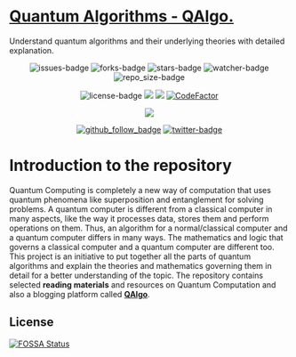 # [Quantum Algorithms - QAlgo.](https://amannirala13.github.io/Quantum-Algorithms/)

Understand quantum algorithms and their underlying theories with detailed explanation.

<p align="center">
<img alt = "issues-badge" src="https://img.shields.io/github/issues/amannirala13/Quantum-Algorithms">
<img alt = "forks-badge" src="https://img.shields.io/github/forks/amannirala13/Quantum-Algorithms?color=blueviolet">
<img alt = "stars-badge" src="https://img.shields.io/github/stars/amannirala13/Quantum-Algorithms?color=yellow">
<img alt="watcher-badge" src="https://img.shields.io/github/watchers/amannirala13/Quantum-Algorithms?color=teal">
<img alt = "repo_size-badge" src="https://img.shields.io/github/repo-size/amannirala13/Quantum-Algorithms">
</p>

<p align="center">
<img alt = "license-badge" src="https://img.shields.io/github/license/amannirala13/Quantum-Algorithms">
<a href="https://app.fossa.com/projects/git%2Bgithub.com%2Famannirala13%2FQuantum-Algorithms?ref=badge_shield" alt="FOSSA Status"><img src="https://app.fossa.com/api/projects/git%2Bgithub.com%2Famannirala13%2FQuantum-Algorithms.svg?type=shield"/></a>
<a href="https://www.codacy.com/manual/asdevofficial/Quantum-Algorithms?utm_source=github.com&amp;utm_medium=referral&amp;utm_content=amannirala13/Quantum-Algorithms&amp;utm_campaign=Badge_Grade"><img src="https://app.codacy.com/project/badge/Grade/0454f0dc4328432fabcc2a57fd55e17e"/></a>
<a href="https://www.codefactor.io/repository/github/amannirala13/quantum-algorithms"><img src="https://www.codefactor.io/repository/github/amannirala13/quantum-algorithms/badge" alt="CodeFactor" /></a>
</p>

<p align="center">
<a href="https://amannirala13.github.io/Quantum-Algorithms/"><img src="https://img.shields.io/website?down_color=critical&label=QAlgo.%20website%20status&up_color=green&url=https%3A%2F%2Famannirala13.github.io%2FQuantum-Algorithms%2F&style=for-the-badge"></a>
</p>

<p align="center">
<a href="https://github.com/amannirala13?tab=followers"><img alt = "github_follow_badge" src="https://img.shields.io/github/followers/amannirala13?label=Follow&style=social"></a>
<a href = "https://twitter.com/AmanNirala13"><img alt="twitter-badge" src="https://img.shields.io/twitter/follow/amannirala13?label=Follow%20us&style=social"></a>
</p>

# Introduction to the repository

Quantum Computing is completely a new way of computation that uses quantum phenomena like superposition and entanglement for solving problems. A quantum computer is different from a classical computer in many aspects, like the way it processes data, stores them and perform operations on them. Thus, an algorithm for a normal/classical computer and a quantum computer differs in many ways. The mathematics and logic that governs a classical computer and a quantum computer are different too. This project is an initiative to put together all the parts of quantum algorithms and explain the theories and mathematics governing them in detail for a better understanding of the topic. The repository contains selected **reading materials** and resources on Quantum Computation and also a blogging platform called [**QAlgo**](https://amannirala13.github.io/Quantum-Algorithms/).

## License

[![FOSSA Status](https://app.fossa.com/api/projects/git%2Bgithub.com%2Famannirala13%2FQuantum-Algorithms.svg?type=large)](https://app.fossa.com/projects/git%2Bgithub.com%2Famannirala13%2FQuantum-Algorithms?ref=badge_large)
